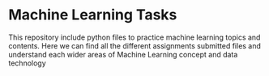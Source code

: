 # Machine Learning Tasks
This repository include python files to practice machine learning topics and contents. Here we can find all the different assignments submitted files and understand each wider areas of Machine Learning concept and data technology
